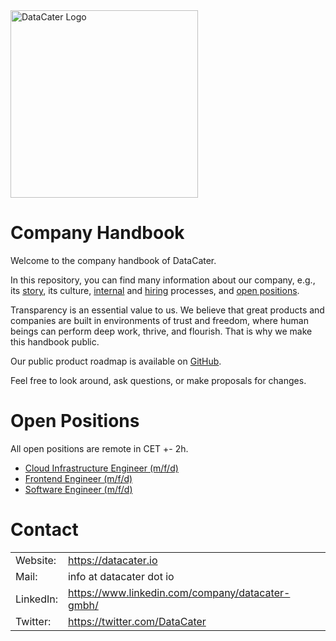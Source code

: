 <img src="https://datacater.io/assets/img/datacater-logo.png" alt="DataCater Logo" width="300"/>

# Company Handbook

Welcome to the company handbook of DataCater.

In this repository, you can find many information about our company,
e.g., its [story](https://github.com/DataCater/handbook/blob/master/story.md),
its culture,
[internal](https://github.com/DataCater/handbook/tree/master/processes.md) and
[hiring](https://github.com/DataCater/handbook/tree/master/hiring_process.md) processes,
and [open positions](https://github.com/DataCater/handbook/tree/master/careers).

Transparency is an essential value to us.
We believe that great products and companies are built in environments
of trust and freedom, where human beings can perform deep work, thrive, and flourish. That
is why we make this handbook public.

Our public product roadmap is available on [GitHub](https://github.com/DataCater/public-roadmap/projects/1).

Feel free to look around, ask questions, or make proposals for changes.

# Open Positions

All open positions are remote in CET +- 2h.

- [Cloud Infrastructure Engineer (m/f/d)](https://github.com/DataCater/handbook/blob/master/careers/cloud-infrastructure-engineer.md)
- [Frontend Engineer (m/f/d)](https://github.com/DataCater/handbook/blob/master/careers/frontend-engineer.md)
- [Software Engineer (m/f/d)](https://github.com/DataCater/handbook/blob/master/careers/software-engineer.md)

# Contact

|   |   |
|---|---|
| Website: | https://datacater.io |
| Mail: | info at datacater dot io |
| LinkedIn: | https://www.linkedin.com/company/datacater-gmbh/ |
| Twitter: |  https://twitter.com/DataCater |
